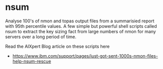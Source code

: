 # nsum
Analyse 100's of nmon and topas output files from a summarisied report with 95th percentile values.
A few simple but powerful shell scripts called nsum to extract the key sizing fact from large numbers of nmon for many servers over a long period of time.

Read the AIXpert Blog article on these scripts here
- https://www.ibm.com/support/pages/just-got-sent-1000s-nmon-files-help-nsum-rescue

